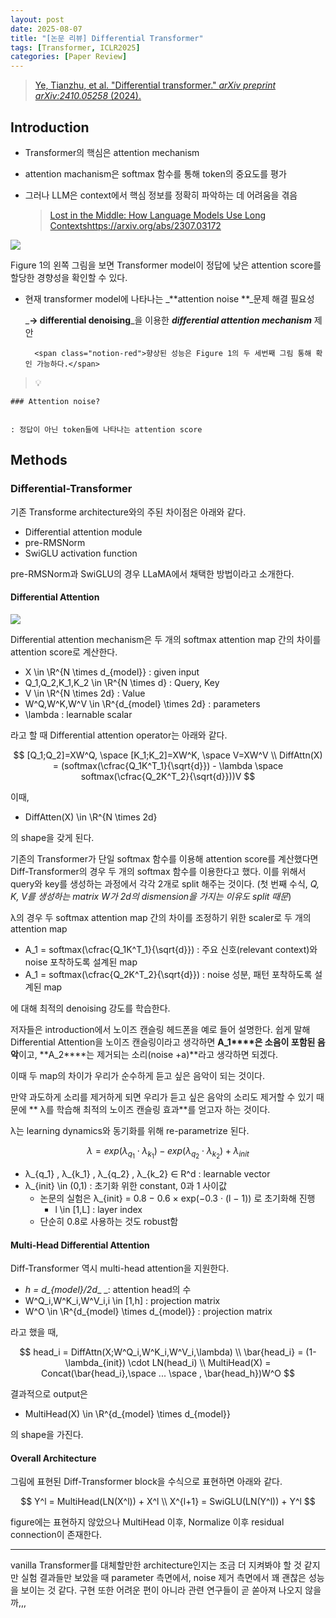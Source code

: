 ```yaml
---
layout: post
date: 2025-08-07
title: "[논문 리뷰] Differential Transformer"
tags: [Transformer, ICLR2025]
categories: [Paper Review]
---
```


> [Ye, Tianzhu, et al. "Differential transformer." ](https://arxiv.org/abs/2410.05258)[_arXiv preprint arXiv:2410.05258_](https://arxiv.org/abs/2410.05258)[ (2024).](https://arxiv.org/abs/2410.05258)



## Introduction

- Transformer의 핵심은 attention mechanism
- attention machanism은 softmax 함수를 통해 token의 중요도를 평가
- 그러나 LLM은 context에서 핵심 정보를 정확히 파악하는 데 어려움을 겪음

	> [Lost in the Middle: How Language Models Use Long Contextshttps://arxiv.org/abs/2307.03172](https://arxiv.org/abs/2307.03172)


![](https://prod-files-secure.s3.us-west-2.amazonaws.com/542b861c-36a8-4051-84e5-8804b6728dba/9083ea56-691a-4752-ae26-47f403431ac8/image.png?X-Amz-Algorithm=AWS4-HMAC-SHA256&X-Amz-Content-Sha256=UNSIGNED-PAYLOAD&X-Amz-Credential=ASIAZI2LB466WNNRYGWH%2F20250815%2Fus-west-2%2Fs3%2Faws4_request&X-Amz-Date=20250815T051042Z&X-Amz-Expires=3600&X-Amz-Security-Token=IQoJb3JpZ2luX2VjEAkaCXVzLXdlc3QtMiJHMEUCIBMQzzS9epbDPLNl9yw0omhFsXdVek4%2FL53h1xxntq8jAiEAk6MOtsk%2FJZTiUvcWcqPpzU3Wzx48XRI1oCzLN08uGnQq%2FwMIUhAAGgw2Mzc0MjMxODM4MDUiDI%2BEZU7GanKmFJ4pcyrcA2klq6hZfOI0Jro91Cr2Cbp%2FIVat9AhsaeWp9vVCy9V9gByzgXrbi6joFQX1f6xcn9qHkp4R6mDmSaVPQ6xIk2nf7Rf0w9HVwiUiN6%2FPU%2F7AT5OhqOVB5W5xQir8c1%2Fm%2BSIg2gPVMfNh0OywL4FuRAx%2FgIlccQ50nF5jRSxZqqNcSh8Xy%2F1kppfVQwZOIMKl8BqAt8qHsIBAVsy9FOVTNFEW04YyPQeSToPmBBlCkcfYyE4OXNSdOMRi7uXRY4Ya8onKnadYpwBJbDXQ6I0d6U7nrVg9vxW%2FG7bvFfSPSbKC15lDtZyGRm4tkWsA%2B0C0UhW%2BS8gb4qI0adFdL6pXbmkC0fQM%2FlAUBiyJyk6zl9WlgOZgkV1dn2OifYxyhuXQb1CmqkDCvYAOYSM2q0d1yl0Sl1iHCYUIVYhbPNC6XGu6Liaouzhic5wXrEuStZgWKxKHeNL22uedkgRZodH5vX7XS2ObIL9JBllAht4PGy58PJY5ULHWPiRxrqKp8imzyeXZm29MpRTV5G13cQk3ITXGHrpM0KhzhBk0Gf42ynuJq5a%2FzregxOXtL2lI5wWc%2B%2FXAXROQcXOTCKUSaUxMef8gOZQ6yJxozSsE3lx5k%2FMp1FuHjVjnueQqPbeYMPSH%2BsQGOqUBn5nnU64H%2FX28mQmpZJW5QBjQgcbJp2ocdR0ZA3Ray5yII1Kod8cPsjoYQ3vIIOEmcZU3rZoZKLalSXZW2cqqgsER2vrgjA7awn08%2BTzKxYtfwe%2B0IovPn1tyj64wZ%2FGbsBFFREsbiqCoxqzOwnLyuooT91Q%2B9NrTRh11dyMqH6mMf6gVXzFkMEFAMd00qhE0aFjZI4jodJTYKgV69sojwSquqPrw&X-Amz-Signature=d233b431df0daac69e3753f806a7e672a9a6318031801d887d4bba5fda48e201&X-Amz-SignedHeaders=host&x-amz-checksum-mode=ENABLED&x-id=GetObject)


Figure 1의 왼쪽 그림을 보면 Transformer model이 정답에 낮은 attention score를 할당한 경향성을 확인할 수 있다.

- 현재 transformer model에 나타나는 _**attention noise **_문제 해결 필요성

	_**→ differential denoising**_을 이용한 _**differential attention mechanism**_ 제안


		<span class="notion-red">향상된 성능은 Figure 1의 두 세번째 그림 통해 확인 가능하다.</span>


> 💡 


	### Attention noise?


	: 정답이 아닌 token들에 나타나는 attention score



## Methods



### Differential-Transformer


기존 Transforme architecture와의 주된 차이점은 아래와 같다.

- Differential attention module
- pre-RMSNorm
- SwiGLU activation function

pre-RMSNorm과 SwiGLU의 경우 LLaMA에서 채택한 방법이라고 소개한다.



#### Differential Attention


![](https://prod-files-secure.s3.us-west-2.amazonaws.com/542b861c-36a8-4051-84e5-8804b6728dba/116d70b2-1963-4810-9167-f4c7d8a06e8f/image.png?X-Amz-Algorithm=AWS4-HMAC-SHA256&X-Amz-Content-Sha256=UNSIGNED-PAYLOAD&X-Amz-Credential=ASIAZI2LB466WNNRYGWH%2F20250815%2Fus-west-2%2Fs3%2Faws4_request&X-Amz-Date=20250815T051042Z&X-Amz-Expires=3600&X-Amz-Security-Token=IQoJb3JpZ2luX2VjEAkaCXVzLXdlc3QtMiJHMEUCIBMQzzS9epbDPLNl9yw0omhFsXdVek4%2FL53h1xxntq8jAiEAk6MOtsk%2FJZTiUvcWcqPpzU3Wzx48XRI1oCzLN08uGnQq%2FwMIUhAAGgw2Mzc0MjMxODM4MDUiDI%2BEZU7GanKmFJ4pcyrcA2klq6hZfOI0Jro91Cr2Cbp%2FIVat9AhsaeWp9vVCy9V9gByzgXrbi6joFQX1f6xcn9qHkp4R6mDmSaVPQ6xIk2nf7Rf0w9HVwiUiN6%2FPU%2F7AT5OhqOVB5W5xQir8c1%2Fm%2BSIg2gPVMfNh0OywL4FuRAx%2FgIlccQ50nF5jRSxZqqNcSh8Xy%2F1kppfVQwZOIMKl8BqAt8qHsIBAVsy9FOVTNFEW04YyPQeSToPmBBlCkcfYyE4OXNSdOMRi7uXRY4Ya8onKnadYpwBJbDXQ6I0d6U7nrVg9vxW%2FG7bvFfSPSbKC15lDtZyGRm4tkWsA%2B0C0UhW%2BS8gb4qI0adFdL6pXbmkC0fQM%2FlAUBiyJyk6zl9WlgOZgkV1dn2OifYxyhuXQb1CmqkDCvYAOYSM2q0d1yl0Sl1iHCYUIVYhbPNC6XGu6Liaouzhic5wXrEuStZgWKxKHeNL22uedkgRZodH5vX7XS2ObIL9JBllAht4PGy58PJY5ULHWPiRxrqKp8imzyeXZm29MpRTV5G13cQk3ITXGHrpM0KhzhBk0Gf42ynuJq5a%2FzregxOXtL2lI5wWc%2B%2FXAXROQcXOTCKUSaUxMef8gOZQ6yJxozSsE3lx5k%2FMp1FuHjVjnueQqPbeYMPSH%2BsQGOqUBn5nnU64H%2FX28mQmpZJW5QBjQgcbJp2ocdR0ZA3Ray5yII1Kod8cPsjoYQ3vIIOEmcZU3rZoZKLalSXZW2cqqgsER2vrgjA7awn08%2BTzKxYtfwe%2B0IovPn1tyj64wZ%2FGbsBFFREsbiqCoxqzOwnLyuooT91Q%2B9NrTRh11dyMqH6mMf6gVXzFkMEFAMd00qhE0aFjZI4jodJTYKgV69sojwSquqPrw&X-Amz-Signature=a502cd406980985523a7d354b02f791f52e60c3c3c44a8fff041dff909851327&X-Amz-SignedHeaders=host&x-amz-checksum-mode=ENABLED&x-id=GetObject)


Differential attention mechanism은 두 개의 softmax attention map 간의 차이를 attention score로 계산한다.

- X \in \R^{N \times d\_{model}} : given input
- Q\_1,Q\_2,K\_1,K\_2 \in \R^{N \times d} : Query, Key
- V \in \R^{N \times 2d} : Value
- W^Q,W^K,W^V \in \R^{d\_{model} \times 2d} : parameters
- \lambda : learnable scalar

라고 할 때 Differential attention operator는 아래와 같다.


$$
[Q_1;Q_2]=XW^Q, \space [K_1;K_2]=XW^K, \space V=XW^V \\
DiffAttn(X) = (softmax(\cfrac{Q_1K^T_1}{\sqrt{d}}) - \lambda \space softmax(\cfrac{Q_2K^T_2}{\sqrt{d}}))V
$$


이때,

- DiffAtten(X) \in \R^{N \times 2d}

의 shape을 갖게 된다.


기존의 Transformer가 단일 softmax 함수를 이용해 attention score를 계산했다면 Diff-Transformer의 경우 두 개의 softmax 함수를 이용한다고 했다. 이를 위해서 query와 key를 생성하는 과정에서 각각 2개로 split 해주는 것이다. <span class="notion-red">(첫 번째 수식, </span><span class="notion-red">_Q, K, V를 생성하는 matrix W가 2d의 dismension을 가지는 이유도 split 때문_</span><span class="notion-red">)</span>


 λ의 경우 두 softmax attention map 간의 차이를 조정하기 위한 scaler로 두 개의 attention map

- A\_1 = softmax(\cfrac{Q\_1K^T\_1}{\sqrt{d}}) : 주요 신호(relevant context)와 noise 포착하도록 설계된 map
- A\_1 = softmax(\cfrac{Q\_2K^T\_2}{\sqrt{d}}) : noise 성분, 패턴 포착하도록 설계된 map 

에 대해 최적의 denoising 강도를 학습한다.


저자들은 introduction에서 노이즈 캔슬링 헤드폰을 예로 들어 설명한다. 쉽게 말해 Differential Attention을 노이즈 캔슬링이라고 생각하면 **A\_1****은 소음이 포함된 음악**이고, **A\_2****는 제거되는 소리(noise +a)**라고 생각하면 되겠다. 


이때 두 map의 차이가 우리가 순수하게 듣고 싶은 음악이 되는 것이다. 


만약 과도하게 소리를 제거하게 되면 우리가 듣고 싶은 음악의 소리도 제거할 수 있기 때문에 ** λ를 학습해 최적의 노이즈 캔슬링 효과**를 얻고자 하는 것이다.


λ는 learning dynamics와 동기화를 위해 re-parametrize 된다.


$$
\lambda = exp(\lambda_{q_1} \cdot \lambda_{k_1}) - exp(\lambda_{q_2} \cdot \lambda_{k_2}) + \lambda_{init}
$$

- λ\_{q\_1} , λ\_{k\_1} , λ\_{q\_2} , λ\_{k\_2} ∈ R^d : learnable vector
- λ\_{init} \in (0,1) : 초기화 위한 constant, 0과 1 사이값
	- 논문의 실험은 λ\_{init} = 0.8 − 0.6 × exp(−0.3 · (l − 1)) 로 초기화해 진행
		- l \in [1,L] : layer index
	- 단순히 0.8로 사용하는 것도 robust함


#### **Multi-Head Differential Attention**


Diff-Transformer 역시 multi-head attention을 지원한다.

- _h = d\_{model}/2d__ _: attention head의 수
- W^Q\_i,W^K\_i,W^V\_i,i \in [1,h] : projection matrix
- W^O \in \R^{d\_{model} \times d\_{model}} : projection matrix

라고 했을 때,


$$
head_i = DiffAttn(X;W^Q_i,W^K_i,W^V_i,\lambda) \\
\bar{head_i} = (1-\lambda_{init}) \cdot LN(head_i) \\
MultiHead(X) = Concat(\bar{head_i},\space ... \space , \bar{head_h})W^O
$$


결과적으로 output은

- MultiHead(X) \in \R^{d\_{model} \times d\_{model}}

의 shape을 가진다.



#### Overall Architecture


그림에 표현된 Diff-Transformer block을 수식으로 표현하면 아래와 같다.


$$
Y^l = MultiHead(LN(X^l)) + X^l \\
X^{l+1} = SwiGLU(LN(Y^l)) + Y^l
$$


figure에는 표현하지 않았으나 MultiHead 이후, Normalize 이후 residual connection이 존재한다.


---


vanilla Transformer를 대체할만한 architecture인지는 조금 더 지켜봐야 할 것 같지만 실험 결과들만 보았을 때 parameter 측면에서, noise 제거 측면에서 꽤 괜찮은 성능을 보이는 것 같다. 구현 또한 어려운 편이 아니라 관련 연구들이 곧 쏟아져 나오지 않을까,,,


